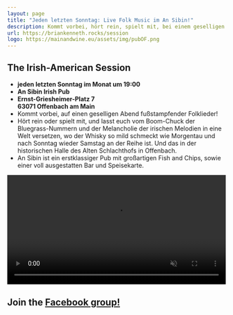 ```yaml
---
layout: page
title: "Jeden letzten Sonntag: Live Folk Music im An Sibin!"
description: Kommt vorbei, hört rein, spielt mit, bei einem geselligen Abend fußstampfender Folklieder im wunderschönen Alten Schlachthof in Offenbach.
url: https://briankenneth.rocks/session
logo: https://mainandwine.eu/assets/img/pubOF.png
---
```


## The Irish-American Session
- __jeden letzten Sonntag im Monat um 19:00__
- __An Sibin Irish Pub__
- __Ernst-Griesheimer-Platz 7__  
  __63071 Offenbach am Main__
- Kommt vorbei, auf einen geselligen Abend fußstampfender Folklieder! 
- Hört rein oder spielt mit, und lasst euch vom Boom-Chuck der Bluegrass-Nummern und der Melancholie der irischen Melodien in eine Welt versetzen, wo der Whisky so mild schmeckt wie Morgentau und nach Sonntag wieder Samstag an der Reihe ist. Und das in der historischen Halle des Alten Schlachthofs in Offenbach.
- An Sibin ist ein erstklassiger Pub mit großartigen Fish and Chips, sowie einer voll ausgestatten Bar und Speisekarte.

<video src="https://briankenneth.rocks/assets/images/sessionAnSibin.mp4" autoplay muted loop controls width="100%"></video>

## Join the [Facebook group!](https://www.facebook.com/groups/sessionoffenbach)